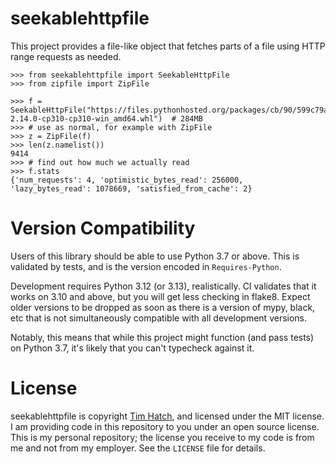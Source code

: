 # seekablehttpfile

This project provides a file-like object that fetches parts of a file using HTTP
range requests as needed.

```pycon
>>> from seekablehttpfile import SeekableHttpFile
>>> from zipfile import ZipFile

>>> f = SeekableHttpFile("https://files.pythonhosted.org/packages/cb/90/599c79a248dcae6935331113649de5d75427e320efde21b583648b498584/tensorflow_intel-2.14.0-cp310-cp310-win_amd64.whl")  # 284MB
>>> # use as normal, for example with ZipFile
>>> z = ZipFile(f)
>>> len(z.namelist())
9414
>>> # find out how much we actually read
>>> f.stats
{'num_requests': 4, 'optimistic_bytes_read': 256000, 'lazy_bytes_read': 1078669, 'satisfied_from_cache': 2}

```

# Version Compatibility

Users of this library should be able to use Python 3.7 or above.  This is
validated by tests, and is the version encoded in `Requires-Python`.

Development requires Python 3.12 (or 3.13), realistically.  CI validates that it
works on 3.10 and above, but you will get less checking in flake8.  Expect older
versions to be dropped as soon as there is a version of mypy, black, etc that is
not simultaneously compatible with all development versions.

Notably, this means that while this project might function (and pass tests) on
Python 3.7, it's likely that you can't typecheck against it.

# License

seekablehttpfile is copyright [Tim Hatch](https://timhatch.com/), and licensed under
the MIT license.  I am providing code in this repository to you under an open
source license.  This is my personal repository; the license you receive to
my code is from me and not from my employer. See the `LICENSE` file for details.
